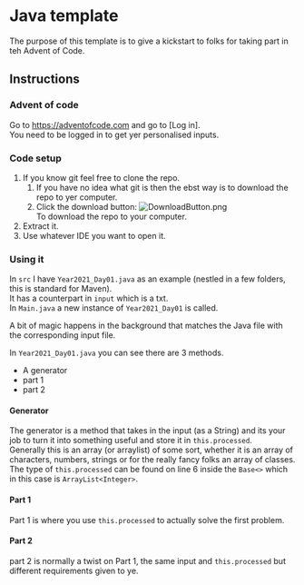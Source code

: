 # Java template

The purpose of this template is to give a kickstart to folks for taking part in teh Advent of Code.

## Instructions
### Advent of code
Go to <https://adventofcode.com> and go to [Log in].  
You need to be logged in to get yer personalised inputs.  

### Code setup
1. If you know git feel free to clone the repo. 
   1. If you have no idea what git is then the ebst way is to download the repo to yer computer. 
   2. Click the download button:
      ![DownloadButton.png](DownloadButton.png)  
      To download the repo to your computer.
2. Extract it.
3. Use whatever IDE you want to open it.

### Using it
In ``src`` I have ``Year2021_Day01.java`` as an example (nestled in a few folders, this is standard for Maven).  
It has a counterpart in ``input`` which is a txt.  
In ``Main.java`` a new instance of ``Year2021_Day01`` is called.

A bit of magic happens in the background that matches the Java file with the corresponding input file.

In ``Year2021_Day01.java`` you can see there are 3 methods.
* A generator
* part 1
* part 2

#### Generator
The generator is a method that takes in the input (as a String) and its your job to turn it into something useful and store it in ``this.processed``.  
Generally this is an array (or arraylist) of some sort, whether it is an array of characters, numbers, strings or for the really fancy folks an array of classes.  
The type of ``this.processed`` can be found on line 6 inside the ``Base<>`` which in this case is ``ArrayList<Integer>``.

#### Part 1
Part 1 is where you use ``this.processed`` to actually solve the first problem.

#### Part 2
part 2 is normally a twist on Part 1, the same input and ``this.processed`` but different requirements given to ye.




